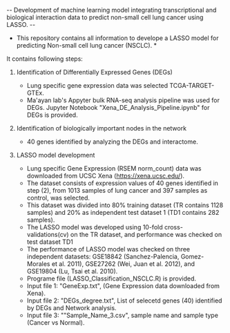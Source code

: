 -- Development of machine learning model integrating transcriptional and biological interaction data to predict non-small cell lung cancer using LASSO. --

* This repository contains all information to develope a LASSO model for
predicting Non-small cell lung cancer (NSCLC). *

It contains following steps:
1. Identification of Differentially Expressed Genes (DEGs)
    - Lung specific gene expression data was selected TCGA-TARGET-GTEx.
    - Ma'ayan lab's Appyter bulk RNA-seq analysis pipeline was used for DEGs.
        Jupyter Notebook "Xena_DE_Analysis_Pipeline.ipynb" for DEGs is provided.

2. Identification of biologically important nodes in the network
    - 40 genes identified by analyzing the DEGs and interactome.

3. LASSO model development 
    - Lung specific Gene Expression (RSEM norm_count) data was downloaded from UCSC Xena (https://xena.ucsc.edu/). 
    - The dataset consists of expression values of 40 genes identified in step (2), from 1013 samples of lung cancer and 397 samples as control, was selected.
    - This dataset was divided into 80% training dataset (TR contains 1128 samples) and 20% as independent test dataset 1 (TD1 contains 282 samples).
    - The LASSO model was developed using 10-fold cross-validations(cv) on the TR dataset, and performance was checked on test dataset TD1
    - The performance of LASSO model was checked on three independent datasets:
    GSE18842 (Sanchez-Palencia, Gomez-Morales et al. 2011), GSE27262 (Wei, Juan et al. 2012), and GSE19804 (Lu, Tsai et al. 2010).
    - Programe file (LASSO_Classification_NSCLC.R) is provided.
    - Input file 1: "GeneExp.txt", (Gene Expression data downloaded from Xena).
    - Input file 2: "DEGs_degree.txt", List of selecetd genes (40) identified by DEGs and Network analysis.
    - Input file 3: ""Sample_Name_3.csv", sample name and sample type (Cancer vs Normal). 
